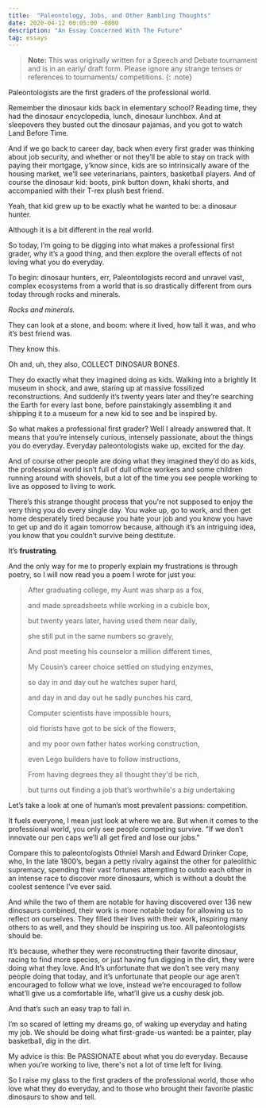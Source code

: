```yaml
---
title:  "Paleontology, Jobs, and Other Rambling Thoughts"
date: 2020-04-12 00:05:00 -0800
description: "An Essay Concerned With The Future"
tag: essays
---
```


> **Note:** This was originally written for a Speech and Debate tournament and is in an early/ draft form. Please ignore any strange tenses or references to tournaments/ competitions.
{: .note}

Paleontologists are the first graders of the professional world.

Remember the dinosaur kids back in elementary school? Reading time, they had the dinosaur encyclopedia, lunch, dinosaur lunchbox. And at sleepovers they busted out the dinosaur pajamas, and you got to watch Land Before Time.

And if we go back to career day, back when every first grader was thinking about job security, and whether or not they’ll be able to stay on track with paying their mortgage, y’know since, kids are so intrinsically aware of the housing market, we’ll see veterinarians, painters, basketball players. And of course the dinosaur kid: boots, pink button down, khaki shorts, and accompanied with their T-rex plush best friend.

Yeah, that kid grew up to be exactly what he wanted to be: a dinosaur hunter.

Although it is a bit different in the real world.

So today, I’m going to be digging into what makes a professional first grader, why it’s a good thing, and then explore the overall effects of not loving what you do everyday.

To begin: dinosaur hunters, err, Paleontologists record and unravel vast, complex ecosystems from a world that is so drastically different from ours today through rocks and minerals.

*Rocks and minerals.*

They can look at a stone, and boom: where it lived, how tall it was, and who it’s best friend was.

They know this.

Oh and, uh, they also, COLLECT DINOSAUR BONES.

They do exactly what they imagined doing as kids. Walking into a brightly lit museum in shock, and awe, staring up at massive fossilized reconstructions. And suddenly it’s twenty years later and they’re searching the Earth for every last bone, before painstakingly assembling it and shipping it to a museum for a new kid to see and be inspired by.

So what makes a professional first grader? Well I already answered that. It means that you’re intensely curious, intensely passionate, about the things you do everyday. Everyday paleontologists wake up, excited for the day.

And of course other people are doing what they imagined they’d do as kids, the professional world isn’t full of dull office workers and some children running around with shovels, but a lot of the time you see people working to live as opposed to living to work.

There’s this strange thought process that you're not supposed to enjoy the very thing you do every single day. You wake up, go to work, and then get home desperately tired because you hate your job and you know you have to get up and do it again tomorrow because, although it’s an intriguing idea, you know that you couldn’t survive being destitute.

It’s **frustrating**.

And the only way for me to properly explain my frustrations is through poetry, so I will now read you a poem I wrote for just you:

> After graduating college, my Aunt was sharp as a fox,
>
> and made  spreadsheets while working in a cubicle box,
>
> but twenty years later, having used them near daily,
>
> she still put in the same numbers so gravely,
>
> And post meeting his counselor a million different times,
>
> My Cousin’s career choice settled on studying enzymes,
>
> so day in and  day out he watches super hard,
>
> and day in and  day out he sadly punches his card,
>
> Computer scientists have impossible hours,
>
> old florists have got to be sick of the flowers,
>
> and my poor own father hates working construction,
>
> even Lego builders have to follow instructions,
>
> From having degrees they all thought they'd be rich,
>
> but turns out finding a job that’s worthwhile's a *big* undertaking

Let’s take a look at one of human’s most prevalent passions: competition.

It fuels everyone, I mean just look at where we are. But when it comes to the professional world, you only see people competing survive. "If we don’t innovate our pen caps we’ll all get fired and lose our jobs."

Compare this to paleontologists Othniel Marsh and Edward Drinker Cope, who, In the late 1800’s, began a petty rivalry against the other for paleolithic supremacy, spending their vast fortunes attempting to outdo each other in an intense race to discover more dinosaurs, which is without a doubt the coolest sentence I’ve ever said.

And while the two of them are notable for having discovered over 136 new dinosaurs combined, their work is more notable today for allowing us to reflect on ourselves. They filled their lives with their work, inspiring many others to as well, and they should be inspiring us too. All paleontologists should be.

It’s because, whether they were reconstructing their favorite dinosaur, racing to find more species, or just having fun digging in the dirt, they were doing what they love. And It’s unfortunate that we don’t see very many people doing that today, and it’s unfortunate that people our age aren’t encouraged to follow what we love, instead we’re encouraged to follow what’ll give us a comfortable life, what’ll give us a cushy desk job.

And that’s such an easy trap to fall in.

I’m so scared of letting my dreams go, of waking up everyday and hating my job. We should be doing what first-grade-us wanted: be a painter, play basketball, dig in the dirt.

My advice is this: Be PASSIONATE about what you do everyday. Because when you’re working to live, there's not a lot of time left for living.

So I raise my glass to the first graders of the professional world, those who love what they do everyday, and to those who brought their favorite plastic dinosaurs to show and tell.
